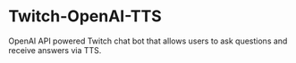 # Twitch-OpenAI-TTS
OpenAI API powered Twitch chat bot that allows users to ask questions and receive answers via TTS.
